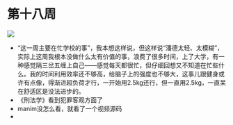 # 第十八周
![](https://s2.loli.net/2024/05/04/LBXekzI7m3D8YP6.png)
+ “这一周主要在忙学校的事”，我本想这样说，但这样说“潘德太轻、太模糊”，实际上这周我根本没做什么太有价值的事，浪费了很多时间，上了大学，有一种感觉隔三岔五缠上自己——感觉每天都很忙，但仔细回想又不知道在忙些什么。我的时间利用效率还不够高，给脑子上的强度也不够大，这事儿跟健身或许有点像，得渐进超负荷才行，一开始用2.5kg还行，但一直用2.5kg，一直呆在舒适区是没法进步的。
+ 《刑法学》看到犯罪客观方面了
+ manim没怎么看，就看了一个视频源码
+ 